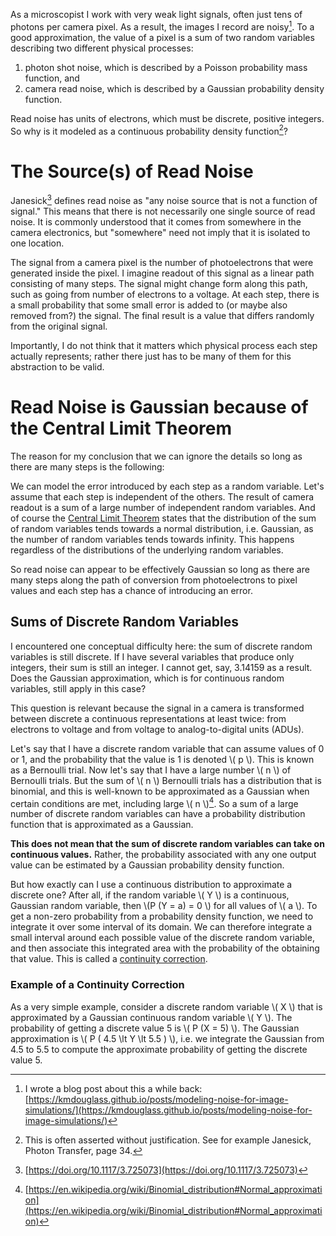 <!--
.. title: Why is Camera Read Noise Gaussian Distributed?
.. slug: why-is-camera-read-noise-gaussian-distributed
.. date: 2025-06-19 10:40:12 UTC+02:00
.. tags: cameras, microscopy, statistics
.. category: optics
.. link: 
.. description: 
.. type: text
.. has_math: true
-->

As a microscopist I work with very weak light signals, often just tens of photons per camera pixel. As a result, the images I record are noisy[^1]. To a good approximation, the value of a pixel is a sum of two random variables describing two different physical processes:

1. photon shot noise, which is described by a Poisson probability mass function, and
2. camera read noise, which is described by a Gaussian probability density function.

Read noise has units of electrons, which must be discrete, positive integers. So why is it modeled as a continuous probability density function[^2]?

# The Source(s) of Read Noise

Janesick[^3] defines read noise as "any noise source that is not a function of signal." This means that there is not necessarily one single source of read noise. It is commonly understood that it comes from somewhere in the camera electronics, but "somewhere" need not imply that it is isolated to one location.

The signal from a camera pixel is the number of photoelectrons that were generated inside the pixel. I imagine readout of this signal as a linear path consisting of many steps. The signal might change form along this path, such as going from number of electrons to a voltage. At each step, there is a small probability that some small error is added to (or maybe also removed from?) the signal. The final result is a value that differs randomly from the original signal.

Importantly, I do not think that it matters which physical process each step actually represents; rather there just has to be many of them for this abstraction to be valid.

# Read Noise is Gaussian because of the Central Limit Theorem

The reason for my conclusion that we can ignore the details so long as there are many steps is the following:

We can model the error introduced by each step as a random variable. Let's assume that each step is independent of the others. The result of camera readout is a sum of a large number of independent random variables. And of course the [Central Limit Theorem](https://en.wikipedia.org/wiki/Central_limit_theorem) states that the distribution of the sum of random variables tends towards a normal distribution, i.e. Gaussian, as the number of random variables tends towards infinity. This happens regardless of the distributions of the underlying random variables.

So read noise can appear to be effectively Gaussian so long as there are many steps along the path of conversion from photoelectrons to pixel values and each step has a chance of introducing an error.

## Sums of Discrete Random Variables

I encountered one conceptual difficulty here: the sum of discrete random variables is still discrete. If I have several variables that produce only integers, their sum is still an integer. I cannot get, say, 3.14159 as a result. Does the Gaussian approximation, which is for continuous random variables, still apply in this case?

This question is relevant because the signal in a camera is transformed between discrete a continuous representations at least twice: from electrons to voltage and from voltage to analog-to-digital units (ADUs).

Let's say that I have a discrete random variable that can assume values of 0 or 1, and the probability that the value is 1 is denoted \\( p \\). This is known as a Bernoulli trial. Now let's say that I have a large number \\( n \\) of Bernoulli trials. But the sum of \\( n \\) Bernoulli trials has a distribution that is binomial, and this is well-known to be approximated as a Gaussian when certain conditions are met, including large \\( n \\)[^4]. So a sum of a large number of discrete random variables can have a probability distribution function that is approximated as a Gaussian.

**This does not mean that the sum of discrete random variables can take on continuous values.** Rather, the probability associated with any one output value can be estimated by a Gaussian probability density function.

But how exactly can I use a continuous distribution to approximate a discrete one? After all, if the random variable \\( Y \\) is a continuous, Gaussian random variable, then \\(P (Y = a)  = 0 \\) for all values of \\( a \\). To get a non-zero probability from a probability density function, we need to integrate it over some interval of its domain. We can therefore integrate a small interval around each possible value of the discrete random variable, and then associate this integrated area with the probability of the obtaining that value. This is called a [continuity correction](https://en.wikipedia.org/wiki/Continuity_correction).

### Example of a Continuity Correction

As a very simple example, consider a discrete random variable \\( X \\) that is approximated by a Gaussian continuous random variable \\( Y \\). The probability of getting a discrete value 5 is \\( P (X = 5) \\). The Gaussian approximation is \\( P ( 4.5 \lt Y \lt 5.5 ) \\), i.e. we integrate the Gaussian from 4.5 to 5.5 to compute the approximate probability of getting the discrete value 5.


[^1]: I wrote a blog post about this a while back: [https://kmdouglass.github.io/posts/modeling-noise-for-image-simulations/](https://kmdouglass.github.io/posts/modeling-noise-for-image-simulations/)
[^2]: This is often asserted without justification. See for example Janesick, Photon Transfer, page 34.
[^3]: [https://doi.org/10.1117/3.725073](https://doi.org/10.1117/3.725073)
[^4]: [https://en.wikipedia.org/wiki/Binomial_distribution#Normal_approximation](https://en.wikipedia.org/wiki/Binomial_distribution#Normal_approximation)
